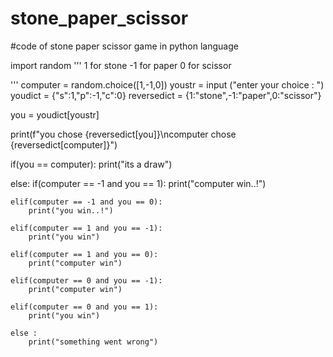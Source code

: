 # stone_paper_scissor
#code of stone paper scissor game in python language


import random
'''
1 for stone 
-1 for paper
0 for scissor

'''
computer = random.choice([1,-1,0])
youstr = input ("enter your choice : ")
youdict = {"s":1,"p":-1,"c":0}
reversedict = {1:"stone",-1:"paper",0:"scissor"}

you = youdict[youstr]

print(f"you chose {reversedict[you]}\ncomputer chose {reversedict[computer]}")

if(you == computer):
    print("its a draw")

else:
    if(computer == -1 and you == 1):
        print("computer win..!")

    elif(computer == -1 and you == 0):
        print("you win..!")

    elif(computer == 1 and you == -1):
        print("you win")

    elif(computer == 1 and you == 0):
        print("computer win")

    elif(computer == 0 and you == -1):
        print("computer win")

    elif(computer == 0 and you == 1):
        print("you win") 

    else :
        print("something went wrong")


